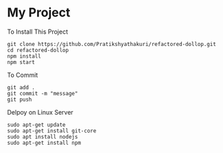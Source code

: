 # My Project <br>
To Install This Project <br>

```
git clone https://github.com/Pratikshyathakuri/refactored-dollop.git
cd refactored-dollop
npm install
npm start
```


To Commit <br>

```
git add .
git commit -m "message"
git push
```

Delpoy on Linux Server <br>

```
sudo apt-get update
sudo apt-get install git-core
sudo apt install nodejs
sudo apt-get install npm
```